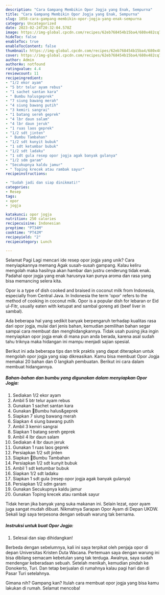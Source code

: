 ```yaml
---
description: "Cara Gampang Membikin Opor Jogja yang Enak, Sempurna"
title: "Cara Gampang Membikin Opor Jogja yang Enak, Sempurna"
slug: 1058-cara-gampang-membikin-opor-jogja-yang-enak-sempurna
category: Uncategorized
date: 2023-02-24T20:32:04.578Z
image: https://img-global.cpcdn.com/recipes/62eb768454b15ba4/680x482cq70/opor-jogja-foto-resep-utama.jpg
hideToc: false
enableToc: true
enableTocContent: false
thumbnail: https://img-global.cpcdn.com/recipes/62eb768454b15ba4/680x482cq70/opor-jogja-foto-resep-utama.jpg
cover: https://img-global.cpcdn.com/recipes/62eb768454b15ba4/680x482cq70/opor-jogja-foto-resep-utama.jpg
author: Admin
authorAv: notfound
ratingvalue: 4.4
reviewcount: 11
recipeingredient:
- "1/2 ekor ayam"
- "5 btr telur ayam rebus"
- "1 sachet santan kara"
- " Bumbu halusgeprek"
- "7 siung bawang merah"
- "4 siung bawang putih"
- "3 kemiri sangrai"
- "1 batang sereh geprek"
- "4 lbr daun salam"
- "4 lbr daun jeruk"
- "1 ruas laos geprek"
- "1/2 sdt jinten"
- " Bumbu Tambahan"
- "1/2 sdt kunyit bubuk"
- "1 sdt ketumbar bubuk"
- "1/2 sdt ladaku"
- "1 sdt gula resep opor jogja agak banyak gulanya"
- "1/2 sdm garam"
- "Secukupnya kaldu jamur"
- " Toping krecek atau rambak sayur"
recipeinstructions:

- "Sudah jadi dan siap dinikmati!"
categories:
- Resep
tags:
- opor
- jogja

katakunci: opor jogja 
nutrition: 250 calories
recipecuisine: Indonesian
preptime: "PT34M"
cooktime: "PT42M"
recipeyield: "2"
recipecategory: Lunch

---
```



Selamat Pagi Lagi mencari ide resep opor jogja yang unik? Cara menyiapkannya memang Agak susah-susah gampang. Kalau keliru mengolah maka hasilnya akan hambar dan justru cenderung tidak enak. Padahal opor jogja yang enak harusnya kan punya aroma dan rasa yang bisa memancing selera kita.


Opor is a type of dish cooked and braised in coconut milk from Indonesia, especially from Central Java. In Indonesia the term &#39;opor&#39; refers to the method of cooking in coconut milk. Opor is a popular dish for lebaran or Eid ul-Fitr, usually eaten with ketupat and sambal goreng ati (beef liver in sambal).

Ada beberapa hal yang sedikit banyak berpengaruh terhadap kualitas rasa dari opor jogja, mulai dari jenis bahan, kemudian pemilihan bahan segar sampai cara membuat dan menghidangkannya. Tidak usah pusing jika ingin menyiapkan opor jogja enak di mana pun anda berada, karena asal sudah tahu triknya maka hidangan ini mampu menjadi sajian spesial.


Berikut ini ada beberapa tips dan trik praktis yang dapat diterapkan untuk mengolah opor jogja yang siap dikreasikan. Kamu bisa membuat Opor Jogja memakai 20 bahan dan 0 langkah pembuatan. Berikut ini cara dalam membuat hidangannya.

<!--inarticleads1-->

##### Bahan-bahan dan bumbu yang digunakan dalam menyiapkan Opor Jogja:

1. Sediakan 1/2 ekor ayam
1. Ambil 5 btr telur ayam rebus
1. Gunakan 1 sachet santan kara
1. Gunakan  🔼Bumbu halus&amp;geprek
1. Siapkan 7 siung bawang merah
1. Siapkan 4 siung bawang putih
1. Ambil 3 kemiri sangrai
1. Siapkan 1 batang sereh geprek
1. Ambil 4 lbr daun salam
1. Sediakan 4 lbr daun jeruk
1. Gunakan 1 ruas laos geprek
1. Persiapkan 1/2 sdt jinten
1. Siapkan  🔼Bumbu Tambahan
1. Persiapkan 1/2 sdt kunyit bubuk
1. Ambil 1 sdt ketumbar bubuk
1. Siapkan 1/2 sdt ladaku
1. Siapkan 1 sdt gula (resep opor jogja agak banyak gulanya)
1. Persiapkan 1/2 sdm garam
1. Gunakan Secukupnya kaldu jamur
1. Gunakan  Toping krecek atau rambak sayur


Tidak heran jika banyak yang suka makanan ini. Selain lezat, opor ayam juga sangat mudah dibuat. Nikmatnya Sarapan Opor Ayam di Depan UKDW. Sekali lagi saya terpesona dengan sebuah warung tak bernama. 

<!--inarticleads2-->

##### Instruksi untuk buat Opor Jogja:


1. Selesai dan siap dihidangkan!

Berbeda dengan sebelumnya, kali ini saya terpikat oleh penjaja opor di depan Universitas Kristen Duta Wacana. Pertemuan saya dengan warung ini bisa dibilang semacam kebetulan yang tak terduga. Awalnya, saya sudah mendengar keberadaan sebuah. Setelah menikah, kemudian pindah ke Donokerto, Turi. Dan tetap berjualan di rumahnya kalau pagi hari dan di Pasar Turi setelahnya. 

Gimana nih? Gampang kan? Itulah cara membuat opor jogja yang bisa kamu lakukan di rumah. Selamat mencoba!
